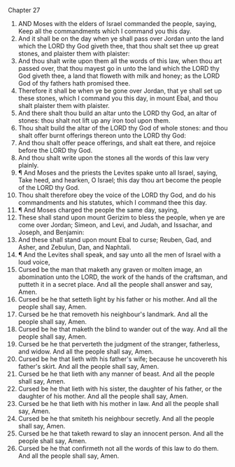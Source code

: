 

Chapter 27

1. AND Moses with the elders of Israel commanded the people, saying, Keep all the commandments which I command you this day.
2. And it shall be on the day when ye shall pass over Jordan unto the land which the LORD thy God giveth thee, that thou shalt set thee up great stones, and plaister them with plaister:
3. And thou shalt write upon them all the words of this law, when thou art passed over, that thou mayest go in unto the land which the LORD thy God giveth thee, a land that floweth with milk and honey; as the LORD God of thy fathers hath promised thee.
4. Therefore it shall be when ye be gone over Jordan, that ye shall set up these stones, which I command you this day, in mount Ebal, and thou shalt plaister them with plaister.
5. And there shalt thou build an altar unto the LORD thy God, an altar of stones: thou shalt not lift up any iron tool upon them.
6. Thou shalt build the altar of the LORD thy God of whole stones: and thou shalt offer burnt offerings thereon unto the LORD thy God:
7. And thou shalt offer peace offerings, and shalt eat there, and rejoice before the LORD thy God.
8. And thou shalt write upon the stones all the words of this law very plainly.
9. ¶ And Moses and the priests the Levites spake unto all Israel, saying, Take heed, and hearken, O Israel; this day thou art become the people of the LORD thy God.
10. Thou shalt therefore obey the voice of the LORD thy God, and do his commandments and his statutes, which I command thee this day.
11. ¶ And Moses charged the people the same day, saying,
12. These shall stand upon mount Gerizim to bless the people, when ye are come over Jordan; Simeon, and Levi, and Judah, and Issachar, and Joseph, and Benjamin:
13. And these shall stand upon mount Ebal to curse; Reuben, Gad, and Asher, and Zebulun, Dan, and Naphtali.
14. ¶ And the Levites shall speak, and say unto all the men of Israel with a loud voice,
15. Cursed be the man that maketh any graven or molten image, an abomination unto the LORD, the work of the hands of the craftsman, and putteth it in a secret place.  And all the people shall answer and say, Amen.
16. Cursed be he that setteth light by his father or his mother.  And all the people shall say, Amen.
17. Cursed be he that removeth his neighbour's landmark.  And all the people shall say, Amen.
18. Cursed be he that maketh the blind to wander out of the way.  And all the people shall say, Amen.
19. Cursed be he that perverteth the judgment of the stranger, fatherless, and widow.  And all the people shall say, Amen.
20. Cursed be he that lieth with his father's wife; because he uncovereth his father's skirt.  And all the people shall say, Amen.
21. Cursed be he that lieth with any manner of beast.  And all the people shall say, Amen.
22. Cursed be he that lieth with his sister, the daughter of his father, or the daughter of his mother.  And all the people shall say, Amen.
23. Cursed be he that lieth with his mother in law.  And all the people shall say, Amen.
24. Cursed be he that smiteth his neighbour secretly.  And all the people shall say, Amen.
25. Cursed be he that taketh reward to slay an innocent person.  And all the people shall say, Amen.
26. Cursed be he that confirmeth not all the words of this law to do them.  And all the people shall say, Amen.
